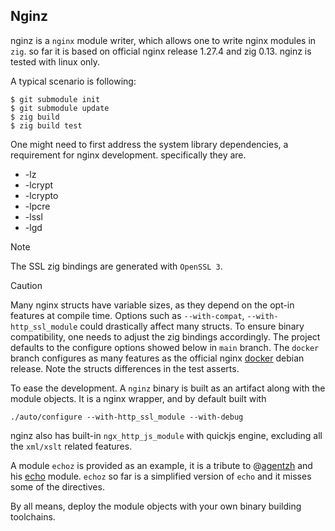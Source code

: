 ## Nginz

nginz is a `nginx` module writer, which allows one to write nginx modules in `zig`. so far it 
is based on official nginx release 1.27.4 and zig 0.13. nginz is tested with linux only.

A typical scenario is following: 

```
$ git submodule init
$ git submodule update
$ zig build
$ zig build test
```

One might need to first address the system library dependencies, a requirement for nginx development.
specifically they are.
  
  * -lz
  * -lcrypt
  * -lcrypto
  * -lpcre
  * -lssl
  * -lgd

> [!NOTE]
> The SSL zig bindings are generated with `OpenSSL 3`.

> [!CAUTION]
> Many nginx structs have variable sizes, as they depend on the opt-in features at compile time.
> Options such as `--with-compat`, `--with-http_ssl_module` could drastically affect many structs.
> To ensure binary compatibility, one needs to adjust the zig bindings accordingly. The project
> defaults to the configure options showed below in `main` branch. The `docker` branch configures
> as many features as the official nginx [docker][3] debian release. Note the structs differences
> in the test asserts.

To ease the development. A `nginz` binary is built as an artifact along with the module objects.
It is a nginx wrapper, and by default built with

`./auto/configure --with-http_ssl_module --with-debug` 

nginz also has built-in `ngx_http_js_module` with quickjs engine, excluding all the `xml/xslt` related features.

A module `echoz` is provided as an example, it is a tribute to @[agentzh][2] and his [echo][1] module. `echoz`
so far is a simplified version of `echo` and it misses some of the directives.

By all means, deploy the module objects with your own binary building toolchains.



[1]: https://github.com/openresty/echo-nginx-module "echo"
[2]: https://github.com/agentzh "agentzh"
[3]: https://github.com/nginxinc/docker-nginx/blob/master/stable/debian/Dockerfile "docker"
